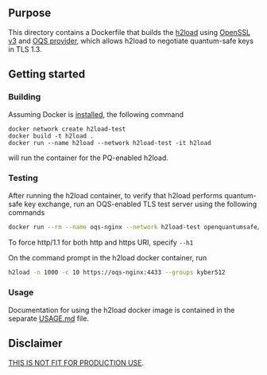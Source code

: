 ## Purpose 
This directory contains a Dockerfile that builds the [h2load](https://nghttp2.org/documentation/h2load-howto.html) using [OpenSSL v3](https://github.com/openssl/openssl) and [OQS provider](https://github.com/open-quantum-safe/oqs-provider), which allows h2load to negotiate quantum-safe keys in TLS 1.3.

## Getting started

### Building
Assuming Docker is [installed](https://docs.docker.com/install), the following command

```
docker network create h2load-test
docker build -t h2load .
docker run --name h2load --network h2load-test -it h2load
```

will run the container for the PQ-enabled h2load.

### Testing
After running the h2load container, to verify that h2load performs quantum-safe key exchange, run an OQS-enabled TLS test server using the following commands
```bash
docker run --rm --name oqs-nginx --network h2load-test openquantumsafe/nginx
```
To force http/1.1 for both http and https URI, specify `--h1`

On the command prompt in the h2load docker container, run 
```bash
h2load -n 1000 -c 10 https://oqs-nginx:4433 --groups kyber512
```

### Usage
Documentation for using the h2load docker image is contained in the separate [USAGE.md](./USAGE.md) file.


## Disclaimer

[THIS IS NOT FIT FOR PRODUCTION USE](https://github.com/open-quantum-safe/openssl#limitations-and-security).
